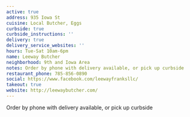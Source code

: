 ```yaml
---
active: true
address: 935 Iowa St
cuisine: Local Butcher, Eggs
curbside: true
curbside_instructions: ''
delivery: true
delivery_service_websites: ''
hours: Tue-Sat 10am-6pm
name: Leeway Butcher
neighborhood: 9th and Iowa Area
notes: Order by phone with delivery available, or pick up curbside
restaurant_phone: 785-856-0890
social: https://www.facebook.com/leewayfranksllc/
takeout: true
website: http://leewaybutcher.com/
---
```


Order by phone with delivery available, or pick up curbside